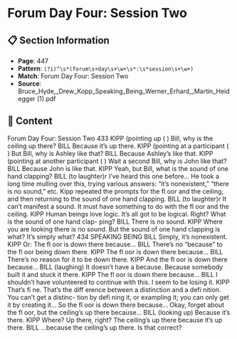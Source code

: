 # Forum Day Four: Session Two

## 📋 Section Information

- **Page**: 447
- **Pattern**: `(?i)^\s*(forum\s+day\s+\w+\s*:\s*session\s+\w+)`
- **Match**: Forum Day Four: Session Two
- **Source**: Bruce_Hyde,_Drew_Kopp_Speaking_Being_Werner_Erhard,_Martin_Heidegger (1).pdf

## 📄 Content

Forum Day Four: Session Two
433
KIPP (pointing up
(
)
Bill, why is the ceiling up there?
BILL
Because it’s up there.
KIPP (pointing at a participant
(
)
But Bill, why is Ashley like that?
BILL
Because Ashley’s like that.
KIPP (pointing at another participant
(
)
Wait a second Bill, why is John like that?
BILL
Because John is like that.
KIPP
Yeah, but Bill, what is the sound of one hand clapping?
BILL (to laughter)r
I’ve heard this one before...
He took a long time mulling over this, trying various answers: “it’s nonexistent,” “there is no sound,”
etc. Kipp repeated the prompts for the fl oor and the ceiling, and then returning to the sound of one
hand clapping.
BILL (to laughter)r
It can’t manifest a sound. It must have something to do with the fl oor and the ceiling.
KIPP
Human beings love logic. It’s all got to be logical. Right? What is the sound of one hand clap-
ping?
BILL
There is no sound.
KIPP
Where you are looking there is no sound. But the sound of one hand clapping is what? It’s
simply what?
434
SPEAKING BEING
BILL
Simply, it’s nonexistent.
KIPP
Or: The fl oor is down there because...
BILL
There’s no “because” to the fl oor being down there.
KIPP
The fl oor is down there because...
BILL
There’s no reason for it to be down there.
KIPP
And the fl oor is down there because...
BILL (laughing)
It doesn’t have a because. Because somebody built it and stuck it there.
KIPP
The fl oor is down there because...
BILL
I shouldn’t have volunteered to continue with this. I seem to be losing it.
KIPP
That’s fi ne. That’s the diff erence between a distinction and a defi nition. You can’t get a distinc-
tion by defi ning it, or exampling it; you can only get it by creating it... So the fl oor is down there
because... Okay, forget about the fl oor, but the ceiling’s up there because...
BILL (looking up)
Because it’s there.
KIPP
Where? Up there, right? The ceiling’s up there because it’s up there.
BILL
...because the ceiling’s up there. Is that correct?
